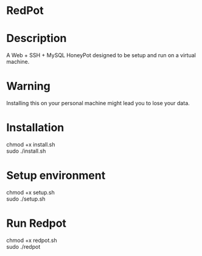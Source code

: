 # RedPot

# Description

A Web + SSH + MySQL HoneyPot designed to be setup and run on a virtual machine.

# Warning

Installing this on your personal machine might lead you to lose your data.

# Installation 

chmod +x install.sh  
sudo ./install.sh

# Setup environment

chmod +x setup.sh  
sudo ./setup.sh

# Run Redpot

chmod +x redpot.sh  
sudo ./redpot
